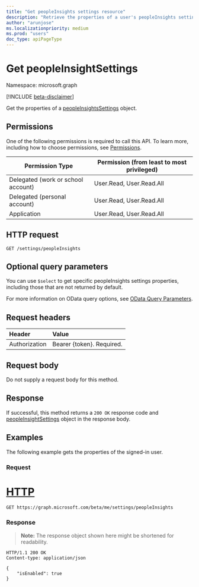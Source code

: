 ```yaml
---
title: "Get peopleInsights settings resource"
description: "Retrieve the properties of a user's peopleInsights settings"
author: "arunjose"
ms.localizationpriority: medium
ms.prod: "users"
doc_type: apiPageType
---
```


# Get peopleInsightSettings
Namespace: microsoft.graph

[!INCLUDE [beta-disclaimer](../../includes/beta-disclaimer.md)]

Get the properties of a [peopleInsightsSettings](../resources/peopleinsightsettings.md) object.

## Permissions
One of the following permissions is required to call this API. To learn more, including how to choose permissions, see [Permissions](/graph/permissions-reference).

|Permission Type                   |Permission (from least to most privileged)     |
|----------------------------------|---------------------------------------------- |
|Delegated (work or school account)|User.Read, User.Read.All                        |
|Delegated (personal account)      |User.Read, User.Read.All              |
|Application                       |User.Read, User.Read.All              |

## HTTP request
<!-- { "blockType": "ignored" } -->
```http
GET /settings/peopleInsights
```
## Optional query parameters
You can use `$select` to get specific peopleInsights settings properties, including those that are not returned by default.

For more information on OData query options, see [OData Query Parameters](/graph/query-parameters).

## Request headers
| Header       | Value|
|:-----------|:------|
| Authorization  | Bearer {token}. Required.|

## Request body
Do not supply a request body for this method.

## Response

If successful, this method returns a `200 OK` response code and [peopleInsightSettings](../resources/peopleinsightsettings.md) object in the response body.

## Examples

The following example gets the properties of the signed-in user.

### Request

# [HTTP](#tab/http)
<!-- {
  "blockType": "request",
  "name": "get_peopleinsightsettings"
}-->
```msgraph-interactive
GET https://graph.microsoft.com/beta/me/settings/peopleInsights
```

### Response

>**Note:** The response object shown here might be shortened for readability.

<!-- {
  "blockType": "response",
  "truncated": true,
  "@odata.type": "microsoft.graph.peopleInsightSettings",
  "name": "get_peopleinsightsettings"
} -->
```http
HTTP/1.1 200 OK
Content-type: application/json

{
    "isEnabled": true
}
```

<!--
{
  "type": "#page.annotation",
  "description": "Get peopleInsights settings",
  "keywords": "",
  "section": "documentation",
  "tocPath": "",
  "suppressions": [
  ]
}
-->


